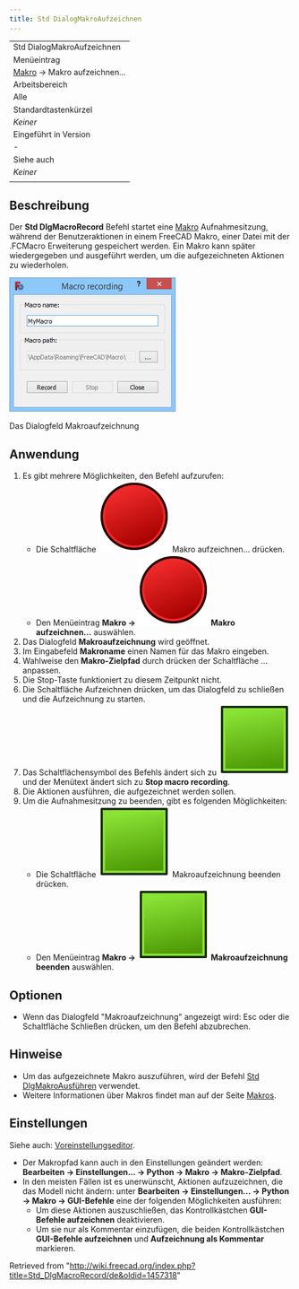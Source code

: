```yaml
---
title: Std DialogMakroAufzeichnen
---
```


|                                                        |
| ------------------------------------------------------ |
| Std DialogMakroAufzeichnen                             |
| Menüeintrag                                            |
| [Makro](/Macros/de "Macros/de") → Makro aufzeichnen... |
| Arbeitsbereich                                         |
| Alle                                                   |
| Standardtastenkürzel                                   |
| _Keiner_                                               |
| Eingeführt in Version                                  |
| -                                                      |
| Siehe auch                                             |
| _Keiner_                                               |
|                                                        |

## Beschreibung

Der **Std DlgMacroRecord** Befehl startet eine [Makro](/Macros/de "Macros/de") Aufnahmesitzung, während der Benutzeraktionen in einem FreeCAD Makro, einer Datei mit der .FCMacro Erweiterung gespeichert werden. Ein Makro kann später wiedergegeben und ausgeführt werden, um die aufgezeichneten Aktionen zu wiederholen.

![](/src/assets/images/Std_DlgMacroRecord_dialog.png)

Das Dialogfeld Makroaufzeichnung

## Anwendung

1. Es gibt mehrere Möglichkeiten, den Befehl aufzurufen:
   - Die Schaltfläche ![](/src/assets/images/Std_DlgMacroRecord.svg) Makro aufzeichnen... drücken.
   - Den Menüeintrag **Makro → ![](/src/assets/images/Std_DlgMacroRecord.svg) Makro aufzeichnen...** auswählen.
2. Das Dialogfeld **Makroaufzeichnung** wird geöffnet.
3. Im Eingabefeld **Makroname** einen Namen für das Makro eingeben.
4. Wahlweise den **Makro-Zielpfad** durch drücken der Schaltfläche ... anpassen.
5. Die Stop-Taste funktioniert zu diesem Zeitpunkt nicht.
6. Die Schaltfläche Aufzeichnen drücken, um das Dialogfeld zu schließen und die Aufzeichnung zu starten.
7. Das Schaltflächensymbol des Befehls ändert sich zu ![](/src/assets/images/Std_MacroStopRecord.svg) und der Menütext ändert sich zu **Stop macro recording**.
8. Die Aktionen ausführen, die aufgezeichnet werden sollen.
9. Um die Aufnahmesitzung zu beenden, gibt es folgenden Möglichkeiten:
   - Die Schaltfläche ![](/src/assets/images/Std_MacroStopRecord.svg) Makroaufzeichnung beenden drücken.
   - Den Menüeintrag **Makro → ![](/src/assets/images/Std_MacroStopRecord.svg) Makroaufzeichnung beenden** auswählen.

## Optionen

- Wenn das Dialogfeld "Makroaufzeichnung" angezeigt wird: Esc oder die Schaltfläche Schließen drücken, um den Befehl abzubrechen.

## Hinweise

- Um das aufgezeichnete Makro auszuführen, wird der Befehl [Std DlgMakroAusführen](/Std_DlgMacroExecute/de "Std DlgMacroExecute/de") verwendet.
- Weitere Informationen über Makros findet man auf der Seite [Makros](/Macros/de "Macros/de").

## Einstellungen

Siehe auch: [Voreinstellungseditor](/Preferences_Editor/de "Preferences Editor/de").

- Der Makropfad kann auch in den Einstellungen geändert werden: **Bearbeiten → Einstellungen... → Python → Makro → Makro-Zielpfad**.
- In den meisten Fällen ist es unerwünscht, Aktionen aufzuzeichnen, die das Modell nicht ändern: unter **Bearbeiten → Einstellungen... → Python → Makro → GUI-Befehle** eine der folgenden Möglichkeiten ausführen:
  - Um diese Aktionen auszuschließen, das Kontrollkästchen **GUI-Befehle aufzeichnen** deaktivieren.
  - Um sie nur als Kommentar einzufügen, die beiden Kontrollkästchen **GUI-Befehle aufzeichnen** und **Aufzeichnung als Kommentar** markieren.

Retrieved from "<http://wiki.freecad.org/index.php?title=Std_DlgMacroRecord/de&oldid=1457318>"
